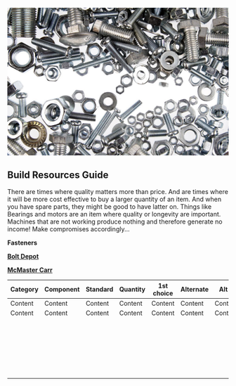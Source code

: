 ![Screws](images/screws.jpg)
## Build Resources Guide
There are times where quality matters more than price.
And are times where it will be more cost effective to buy a larger quantity of an item. And when you have spare parts, they might be good to have latter on.
Things like Bearings and motors are an item where quality or longevity are important. Machines that are not working produce nothing and therefore generate no income! Make compromises accordingly...

**Fasteners**

[**Bolt Depot**](https://www.boltdepot.com/)

[**McMaster Carr**](https://www.mcmaster.com/)



| Category | Component | Standard  | Quantity  | 1st choice| Alternate  | Alt 2    | Alt 3 | Notes | Other |
| -------- | --------- | --------- | --------- | --------- |----------- | -------- | ----- | ----- | ----- |
| Content  | Content   | Content   | Content   | Content   | Content    | Content  |Content   |Content   |Content   |
| Content  | Content   | Content   | Content   | Content   | Content    | Content  |Content   |Content   |Content   |
|          |           |           |           |           |            |          |          |          |          |
|          |           |           |           |           |            |          |          |          |          |
|          |           |           |           |           |            |          |          |          |          |
|          |           |           |           |           |            |          |          |          |          |
|          |           |           |           |           |            |          |          |          |          |
|          |           |           |           |           |            |          |          |          |          |
|          |           |           |           |           |            |          |          |          |          |
|          |           |           |           |           |            |          |          |          |          |
|          |           |           |           |           |            |          |          |          |          |
|          |           |           |           |           |            |          |          |          |          |
|          |           |           |           |           |            |          |          |          |          |
|          |           |           |           |           |            |          |          |          |          |
|          |           |           |           |           |            |          |          |          |          |
|          |           |           |           |           |            |          |          |          |          |
|          |           |           |           |           |            |          |          |          |          |
|          |           |           |           |           |            |          |          |          |          |
|          |           |           |           |           |            |          |          |          |          |
|          |           |           |           |           |            |          |          |          |          |
|          |           |           |           |           |            |          |          |          |   |
|          |           |           |           |           |            |          |          |          |   |
|          |           |           |           |           |            |          |          |          |   |
|          |           |           |           |           |            |          |          |          |   |
|          |           |           |           |           |            |          |          |          |   |
|          |           |           |           |           |            |          |          |          |   |
|          |           |           |           |           |            |          |          |          |   |
|          |           |           |           |           |            |          |          |          |   |
